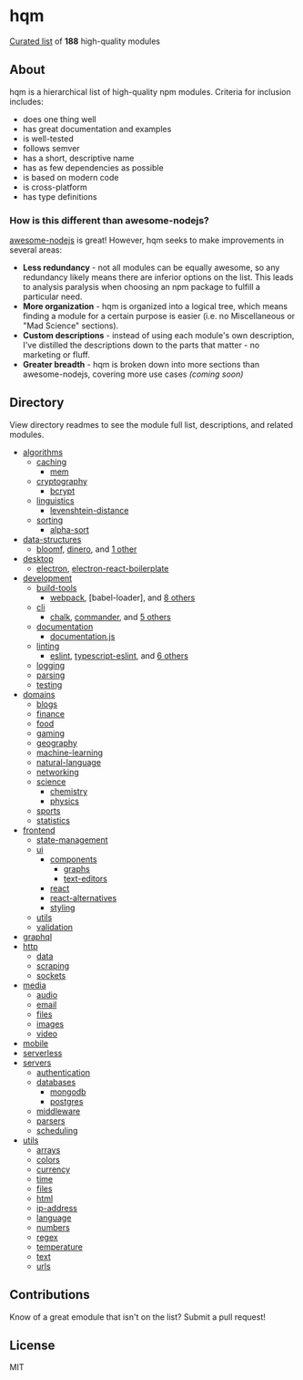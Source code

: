 # hqm

[Curated list](#directory) of **188** high-quality modules

## About

hqm is a hierarchical list of high-quality npm modules. Criteria for inclusion includes:
* does one thing well
* has great documentation and examples
* is well-tested
* follows semver
* has a short, descriptive name
* has as few dependencies as possible
* is based on modern code
* is cross-platform
* has type definitions

### How is this different than awesome-nodejs?

[awesome-nodejs](https://github.com/sindresorhus/awesome-nodejs) is great! However, hqm seeks to make improvements in several areas:
* **Less redundancy** - not all modules can be equally awesome, so any redundancy likely means there are inferior options on the list. This leads to analysis paralysis when choosing an npm package to fulfill a particular need.
* **More organization** - hqm is organized into a logical tree, which means finding a module for a certain purpose is easier (i.e. no Miscellaneous or "Mad Science" sections).
* **Custom descriptions** - instead of using each module's own description, I've distilled the descriptions down to the parts that matter - no marketing or fluff.
* **Greater breadth** - hqm is broken down into more sections than awesome-nodejs, covering more use cases *(coming soon)*

## Directory

View directory readmes to see the module full list, descriptions, and related modules.

* [algorithms](algorithms)
  * [caching](algorithms/caching)
    * [mem](https://github.com/sindresorhus/mem)
  * [cryptography](algorithms/cryptography)
    * [bcrypt](https://github.com/dcodeIO/bcrypt.js)
  * [linguistics](algorithms/linguistics)
    * [levenshtein-distance](https://github.com/hiddentao/fast-levenshtein)
  * [sorting](algorithms/sorting)
    * [alpha-sort](https://github.com/sindresorhus/alpha-sort)
* [data-structures](data-structures)
  * [bloomf](https://github.com/khalilw1/bloomf), [dinero](https://github.com/sarahdayan/dinero.js), and [1 other](data-structures)
* [desktop](desktop)
  * [electron](https://github.com/electron/electron), [electron-react-boilerplate](https://github.com/chentsulin/electron-react-boilerplate)
* [development](development)
  * [build-tools](development/build-tools)
    * [webpack](https://github.com/webpack/webpack), [babel-loader], and [8 others](development/build-tools)
  * [cli](development/cli)
    * [chalk](https://github.com/chalk/chalk), [commander](https://github.com/tj/commander.js), and [5 others](development/cli)
  * [documentation](development/documentation)
    * [documentation.js](https://github.com/documentationjs/documentation)
  * [linting](development/linting)
    * [eslint](https://github.com/eslint/eslint), [typescript-eslint](https://github.com/typescript-eslint/typescript-eslint), and [6 others](development/linting)
  * [logging](development/logging)
  * [parsing](development/meta/parsing)
  * [testing](development/testing)
* [domains](domains)
  * [blogs](domains/blogs)
  * [finance](domains/finance)
  * [food](domains/food)
  * [gaming](domains/gaming)
  * [geography](domains/geography)
  * [machine-learning](domains/machine-learning)
  * [natural-language](domains/natural-language)
  * [networking](domains/networking)
  * [science](domains/science)
    * [chemistry](domains/science/chemistry)
    * [physics](domains/science/physics)
  * [sports](domains/sports)
  * [statistics](domains/statistics)
* [frontend](frontend)
  * [state-management](frontend/state-management)
  * [ui](frontend/ui)
    * [components](frontend/ui/components)
      * [graphs](frontend/ui/components/graphs)
      * [text-editors](frontend/ui/components/text-editors)
    * [react](frontend/ui/react)
    * [react-alternatives](frontend/ui/react-alternatives)
    * [styling](frontend/ui/styling)
  * [utils](frontend/utils)
  * [validation](frontend/validation)
* [graphql](graphql)
* [http](http)
  * [data](http/data)
  * [scraping](http/scraping)
  * [sockets](http/sockets)
* [media](media)
  * [audio](media/audio)
  * [email](media/email)
  * [files](media/files)
  * [images](media/images)
  * [video](media/video)
* [mobile](mobile)
* [serverless](serverless)
* [servers](servers)
  * [authentication](servers/authentication)
  * [databases](servers/databases)
    * [mongodb](servers/databases/mongodb)
    * [postgres](servers/databases/postgres)
  * [middleware](servers/middleware)
  * [parsers](servers/parsers)
  * [scheduling](servers/scheduling)
* [utils](utils)
  * [arrays](utils/arrays)
  * [colors](utils/colors)
  * [currency](utils/currency)
  * [time](utils/date-time)
  * [files](utils/files)
  * [html](utils/html)
  * [ip-address](utils/ip-address)
  * [language](utils/language)
  * [numbers](utils/numbers)
  * [regex](utils/regex)
  * [temperature](utils/temperature)
  * [text](utils/text)
  * [urls](utils/urls)

## Contributions

Know of a great emodule that isn't on the list? Submit a pull request!

## License

MIT
